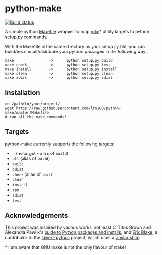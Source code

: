 python-make
===========

[![Build Status](https://travis-ci.org/ltn100/python-make.svg?branch=master)](https://travis-ci.org/ltn100/python-make)

A simple python [Makefile](http://en.wikipedia.org/wiki/Makefile) wrapper to map [`make`](http://www.gnu.org/software/make/)\*
utility targets to python [setup.py](https://docs.python.org/2/distutils/setupscript.html) commands.

With the Makefile in the same directory as your setup.py file, you can build/test/install/distribute your python packages
in the following way:

    make                ->      python setup.py build
    make check          ->      python setup.py test
    make install        ->      python setup.py install
    make clean          ->      python setup.py clean
    make sdist          ->      python setup.py sdist


Installation
------------

    cd /path/to/your/project/
    wget https://raw.githubusercontent.com/ltn100/python-make/master/Makefile
    # run all the make commands!


Targets
-------

python-make currently supports the following targets:

* ` ` (no target - alias of `build`)
* `all` (alias of `build`)
* `build`
* `bdist`
* `check` (alias of `test`)
* `clean`
* `install`
* `rpm`
* `sdist`
* `test`


Acknowledgements
----------------

This project was inspired by various works, not least C. Titus Brown and Alexandra Pawlik's
[guide to Python packages and installs](http://2013-norwich-bioinfo.readthedocs.org/en/latest/session3-install.html#building-a-default-basic-makefile),
and [Eric Blake](https://www.redhat.com/archives/libvir-list/2014-June/msg00841.html), a
contributor to the [libvert-python](http://libvirt.org/python.html) project, which uses a
[similar shim](http://libvirt.org/git/?p=libvirt-python.git;a=blob;f=Makefile;h=6c8da0a8763a59f5e18fb0fcf726676407eb8d95;hb=HEAD).


\* I am aware that GNU make is not the only flavour of make!
